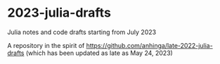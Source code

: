 # 2023-julia-drafts

Julia notes and code drafts starting from July 2023 

A repository in the spirit of https://github.com/anhinga/late-2022-julia-drafts (which has been updated as late as May 24, 2023)

